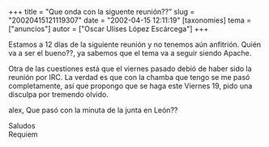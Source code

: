 +++
title = "Que onda con la siguente reunión??"
slug = "20020415121119307"
date = "2002-04-15 12:11:19"
[taxonomies]
tema = ["anuncios"]
autor = ["Oscar Ulises López Escárcega"]
+++

Estamos a 12 días de la siguiente reunión y no tenemos aún anfitrión.
Quién va a ser el bueno??, ya sabemos que el tema va a seguir siendo
Apache.

Otra de las cuestiones está que el viernes pasado debió de haber sido la
reunión por IRC. La verdad es que con la chamba que tengo se me pasó
completamente, así que propongo que se haga este Viernes 19, pido una
disculpa por tremendo olvido.

alex, Que pasó con la minuta de la junta en León??

Saludos  
Requiem

